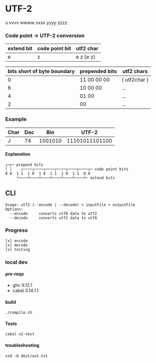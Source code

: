 # UTF-2

u vvvv wwww xxxx yyyy zzzz

### Code point → UTF-2 conversion

| extend bit | code point bit | utf2 char |
| ---------- | -------------- | --------- |
| e          | z              | e z {e z} |

| bits short of byte boundary | prepended bits | utf2 chars   |
| --------------------------- | -------------- | ------------ |
| 0                           | 11 00 00 00    | { utf2char } |
| 6                           | 10 00 00       | …            |
| 4                           | 01 00          | …            |
| 2                           | 00             | …            |

### Example

| Char | Dec | Bin     | UTF-2          |
| ---- | --- | ------- | -------------- |
| J    | 74  | 1001010 | 11101011101100 |

#### Explanation

```
┌─┬─ prepend bits
│ │    ┌────┬────┬────┬────┬────┬────┬─ code point bits
0 0  1 1  1 0  1 0  1 1  1 0  1 1  0 0
     └────┴────┴────┴────┴────┴────┴─ extend bits
```

## CLI

```
Usage: utf2 (--encode | --decode) < inputFile > outputFile
Options:
  --encode     converts utf8 data to utf2
  --decode     converts utf2 data to utf8
```

### Progress

    [x] encode
    [x] decode
    [x] testing

### local dev

#### pre-reqs

- ghc 9.12.1
- cabal 3.14.1.1

#### build

    ./compile.sh

#### Tests

    cabal v2-test

#### troubleshooting

    xxd -b dest/out.txt
